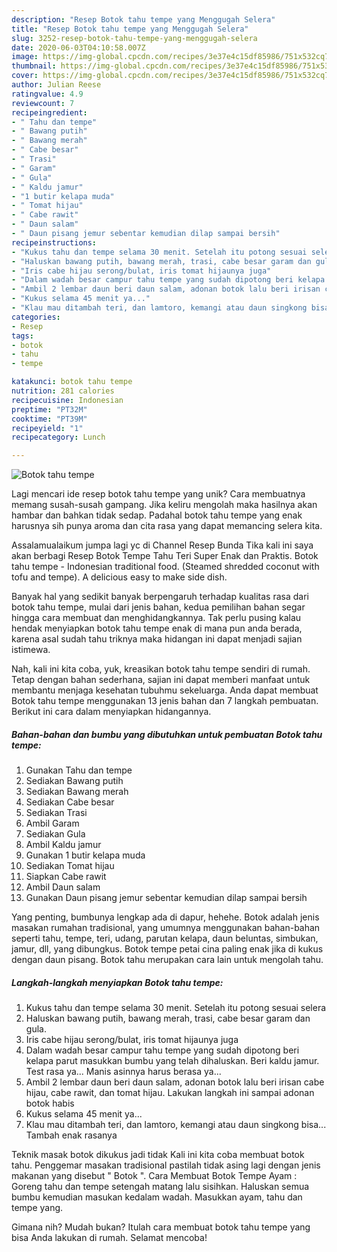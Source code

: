 ```yaml
---
description: "Resep Botok tahu tempe yang Menggugah Selera"
title: "Resep Botok tahu tempe yang Menggugah Selera"
slug: 3252-resep-botok-tahu-tempe-yang-menggugah-selera
date: 2020-06-03T04:10:58.007Z
image: https://img-global.cpcdn.com/recipes/3e37e4c15df85986/751x532cq70/botok-tahu-tempe-foto-resep-utama.jpg
thumbnail: https://img-global.cpcdn.com/recipes/3e37e4c15df85986/751x532cq70/botok-tahu-tempe-foto-resep-utama.jpg
cover: https://img-global.cpcdn.com/recipes/3e37e4c15df85986/751x532cq70/botok-tahu-tempe-foto-resep-utama.jpg
author: Julian Reese
ratingvalue: 4.9
reviewcount: 7
recipeingredient:
- " Tahu dan tempe"
- " Bawang putih"
- " Bawang merah"
- " Cabe besar"
- " Trasi"
- " Garam"
- " Gula"
- " Kaldu jamur"
- "1 butir kelapa muda"
- " Tomat hijau"
- " Cabe rawit"
- " Daun salam"
- " Daun pisang jemur sebentar kemudian dilap sampai bersih"
recipeinstructions:
- "Kukus tahu dan tempe selama 30 menit. Setelah itu potong sesuai selera"
- "Haluskan bawang putih, bawang merah, trasi, cabe besar garam dan gula."
- "Iris cabe hijau serong/bulat, iris tomat hijaunya juga"
- "Dalam wadah besar campur tahu tempe yang sudah dipotong beri kelapa parut masukkan bumbu yang telah dihaluskan. Beri kaldu jamur. Test rasa ya... Manis asinnya harus berasa ya..."
- "Ambil 2 lembar daun beri daun salam, adonan botok lalu beri irisan cabe hijau, cabe rawit, dan tomat hijau. Lakukan langkah ini sampai adonan botok habis"
- "Kukus selama 45 menit ya..."
- "Klau mau ditambah teri, dan lamtoro, kemangi atau daun singkong bisa... Tambah enak rasanya"
categories:
- Resep
tags:
- botok
- tahu
- tempe

katakunci: botok tahu tempe 
nutrition: 281 calories
recipecuisine: Indonesian
preptime: "PT32M"
cooktime: "PT39M"
recipeyield: "1"
recipecategory: Lunch

---
```



![Botok tahu tempe](https://img-global.cpcdn.com/recipes/3e37e4c15df85986/751x532cq70/botok-tahu-tempe-foto-resep-utama.jpg)

Lagi mencari ide resep botok tahu tempe yang unik? Cara membuatnya memang susah-susah gampang. Jika keliru mengolah maka hasilnya akan hambar dan bahkan tidak sedap. Padahal botok tahu tempe yang enak harusnya sih punya aroma dan cita rasa yang dapat memancing selera kita.

Assalamualaikum jumpa lagi yc di Channel Resep Bunda Tika kali ini saya akan berbagi Resep Botok Tempe Tahu Teri Super Enak dan Praktis. Botok tahu tempe - Indonesian traditional food. (Steamed shredded coconut with tofu and tempe). A delicious easy to make side dish.

Banyak hal yang sedikit banyak berpengaruh terhadap kualitas rasa dari botok tahu tempe, mulai dari jenis bahan, kedua pemilihan bahan segar hingga cara membuat dan menghidangkannya. Tak perlu pusing kalau hendak menyiapkan botok tahu tempe enak di mana pun anda berada, karena asal sudah tahu triknya maka hidangan ini dapat menjadi sajian istimewa.


Nah, kali ini kita coba, yuk, kreasikan botok tahu tempe sendiri di rumah. Tetap dengan bahan sederhana, sajian ini dapat memberi manfaat untuk membantu menjaga kesehatan tubuhmu sekeluarga. Anda dapat membuat Botok tahu tempe menggunakan 13 jenis bahan dan 7 langkah pembuatan. Berikut ini cara dalam menyiapkan hidangannya.

<!--inarticleads1-->

##### Bahan-bahan dan bumbu yang dibutuhkan untuk pembuatan Botok tahu tempe:

1. Gunakan  Tahu dan tempe
1. Sediakan  Bawang putih
1. Sediakan  Bawang merah
1. Sediakan  Cabe besar
1. Sediakan  Trasi
1. Ambil  Garam
1. Sediakan  Gula
1. Ambil  Kaldu jamur
1. Gunakan 1 butir kelapa muda
1. Sediakan  Tomat hijau
1. Siapkan  Cabe rawit
1. Ambil  Daun salam
1. Gunakan  Daun pisang jemur sebentar kemudian dilap sampai bersih


Yang penting, bumbunya lengkap ada di dapur, hehehe. Botok adalah jenis masakan rumahan tradisional, yang umumnya menggunakan bahan-bahan seperti tahu, tempe, teri, udang, parutan kelapa, daun beluntas, simbukan, jamur, dll, yang dibungkus. Botok tempe petai cina paling enak jika di kukus dengan daun pisang. Botok tahu merupakan cara lain untuk mengolah tahu. 

<!--inarticleads2-->

##### Langkah-langkah menyiapkan Botok tahu tempe:

1. Kukus tahu dan tempe selama 30 menit. Setelah itu potong sesuai selera
1. Haluskan bawang putih, bawang merah, trasi, cabe besar garam dan gula.
1. Iris cabe hijau serong/bulat, iris tomat hijaunya juga
1. Dalam wadah besar campur tahu tempe yang sudah dipotong beri kelapa parut masukkan bumbu yang telah dihaluskan. Beri kaldu jamur. Test rasa ya... Manis asinnya harus berasa ya...
1. Ambil 2 lembar daun beri daun salam, adonan botok lalu beri irisan cabe hijau, cabe rawit, dan tomat hijau. Lakukan langkah ini sampai adonan botok habis
1. Kukus selama 45 menit ya...
1. Klau mau ditambah teri, dan lamtoro, kemangi atau daun singkong bisa... Tambah enak rasanya


Teknik masak botok dikukus jadi tidak Kali ini kita coba membuat botok tahu. Penggemar masakan tradisional pastilah tidak asing lagi dengan jenis makanan yang disebut &#34; Botok &#34;. Cara Membuat Botok Tempe Ayam : Goreng tahu dan tempe setengah matang lalu sisihkan. Haluskan semua bumbu kemudian masukan kedalam wadah. Masukkan ayam, tahu dan tempe yang. 

Gimana nih? Mudah bukan? Itulah cara membuat botok tahu tempe yang bisa Anda lakukan di rumah. Selamat mencoba!
